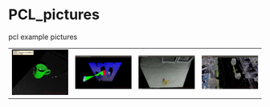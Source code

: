 # PCL_pictures
pcl example pictures


<table>
    <tr>
        <td ><center><img src="https://github.com/yaoli1992/PCL_pictures/blob/master/3D%20Matching%20scene1_0.jpg" width="200"/></center></td>
        <td ><center><img src="https://github.com/yaoli1992/PCL_pictures/blob/master/Screenshot%20from%202017-08-15%2009_38_33.png" width="200"/></center></td>
        <td><center><img src="https://github.com/yaoli1992/PCL_pictures/blob/master/Screenshot%20from%202017-09-01%2010_25_55.png" width="200"/></center></td>
        <td ><center><img src="https://github.com/yaoli1992/PCL_pictures/blob/master/Screenshot%20from%202017-09-12%2015_13_38.png" width="200"/></center> </td>   
   </tr>
</table>

